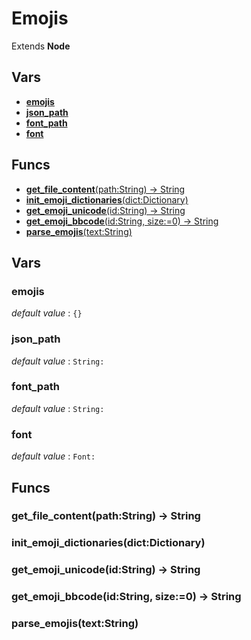 # Emojis

Extends **Node**


## Vars
 - [**emojis**](#emojis)
 - [**json_path**](#json_path)
 - [**font_path**](#font_path)
 - [**font**](#font)

## Funcs
 - [**get_file_content**(path:String) -> String](#get_file_content)
 - [**init_emoji_dictionaries**(dict:Dictionary)](#init_emoji_dictionaries)
 - [**get_emoji_unicode**(id:String) -> String](#get_emoji_unicode)
 - [**get_emoji_bbcode**(id:String, size:=0) -> String](#get_emoji_bbcode)
 - [**parse_emojis**(text:String)](#parse_emojis)

## Vars
### emojis
*default value* : `{}`

### json_path
*default value* : `String:`

### font_path
*default value* : `String:`

### font
*default value* : `Font:`


## Funcs
### get_file_content(path:String) -> String
### init_emoji_dictionaries(dict:Dictionary)
### get_emoji_unicode(id:String) -> String
### get_emoji_bbcode(id:String, size:=0) -> String
### parse_emojis(text:String)
